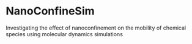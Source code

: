 # NanoConfineSim
Investigating the effect of nanoconfinement on the mobility of chemical species using molecular dynamics simulations
